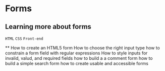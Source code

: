 # Forms

## Learning more about forms

```HTML``` ```CSS``` ```Front-end```

** How to create an HTML5 form
How to choose the right input type
how to constrain a form field with regular expressions
How to style inputs for invalid, valud, and required fields
how to build a a comment form
how to build a simple search form
how to create usable and accessible forms

